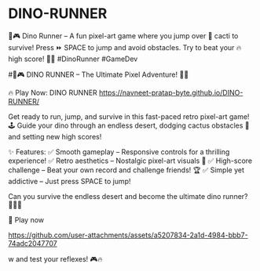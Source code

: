 # DINO-RUNNER
🦖🎮 Dino Runner – A fun pixel-art game where you jump over 🌵 cacti to survive! Press ⏩ SPACE to jump and avoid obstacles. Try to beat your 🔥 high score! 🚀✨ #DinoRunner #GameDev


#🚀🎮 DINO RUNNER – The Ultimate Pixel Adventure! 🦖🌵

🔥 Play Now: DINO RUNNER
https://navneet-pratap-byte.github.io/DINO-RUNNER/

Get ready to run, jump, and survive in this fast-paced retro pixel-art game! 🕹️ Guide your dino through an endless desert, dodging cactus obstacles 🌵 and setting new high scores!

✨ Features:
✅ Smooth gameplay – Responsive controls for a thrilling experience!
✅ Retro aesthetics – Nostalgic pixel-art visuals 🎨
✅ High-score challenge – Beat your own record and challenge friends! 🏆
✅ Simple yet addictive – Just press SPACE to jump!

Can you survive the endless desert and become the ultimate dino runner? 🏃‍♂️💨

🚀 Play now

https://github.com/user-attachments/assets/a5207834-2a1d-4984-bbb7-74adc2047707

w and test your reflexes! 🎮🔥
